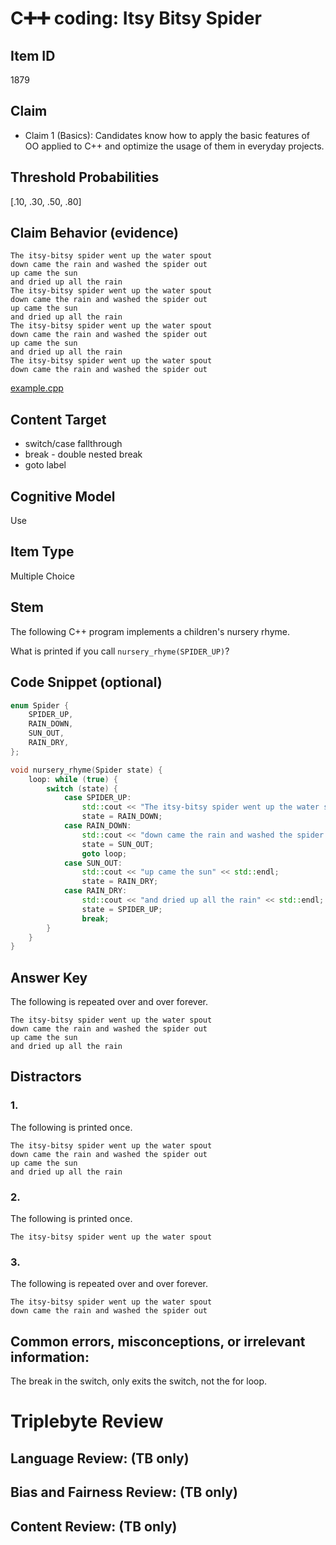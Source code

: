 # C➕➕ coding: Itsy Bitsy Spider

## Item ID
1879

## Claim
-   Claim 1 (Basics): Candidates know how to apply the basic features of OO applied to C++ and optimize the usage of them in everyday projects.

## Threshold Probabilities
[.10, .30, .50, .80]

## Claim Behavior (evidence)
```
The itsy-bitsy spider went up the water spout
down came the rain and washed the spider out
up came the sun
and dried up all the rain
The itsy-bitsy spider went up the water spout
down came the rain and washed the spider out
up came the sun
and dried up all the rain
The itsy-bitsy spider went up the water spout
down came the rain and washed the spider out
up came the sun
and dried up all the rain
The itsy-bitsy spider went up the water spout
down came the rain and washed the spider out
```
[example.cpp](./example.cpp)

## Content Target
* switch/case fallthrough
* break - double nested break
* goto label

## Cognitive Model
Use

## Item Type
Multiple Choice


## Stem
The following C++ program implements a children's nursery rhyme.

What is printed if you call `nursery_rhyme(SPIDER_UP)`?

## Code Snippet (optional)
```cpp
enum Spider {
    SPIDER_UP,
    RAIN_DOWN,
    SUN_OUT,
    RAIN_DRY,
};

void nursery_rhyme(Spider state) {
    loop: while (true) {
        switch (state) {
            case SPIDER_UP:
                std::cout << "The itsy-bitsy spider went up the water spout" << std::endl;
                state = RAIN_DOWN;
            case RAIN_DOWN:
                std::cout << "down came the rain and washed the spider out" << std::endl;
                state = SUN_OUT;
                goto loop;
            case SUN_OUT:
                std::cout << "up came the sun" << std::endl;
                state = RAIN_DRY;
            case RAIN_DRY:
                std::cout << "and dried up all the rain" << std::endl;
                state = SPIDER_UP;
                break;
        }
    }
}
```


## Answer Key

The following is repeated over and over forever.
```
The itsy-bitsy spider went up the water spout
down came the rain and washed the spider out
up came the sun
and dried up all the rain
```

## Distractors

### 1.
The following is printed once.
```
The itsy-bitsy spider went up the water spout
down came the rain and washed the spider out
up came the sun
and dried up all the rain
```

### 2.
The following is printed once.
```
The itsy-bitsy spider went up the water spout
```

### 3.
The following is repeated over and over forever.
```
The itsy-bitsy spider went up the water spout
down came the rain and washed the spider out
```


## Common errors, misconceptions, or irrelevant information:
The break in the switch, only exits the switch, not the for loop.


# Triplebyte Review


## Language Review: (TB only)


## Bias and Fairness Review: (TB only)


## Content Review: (TB only)
